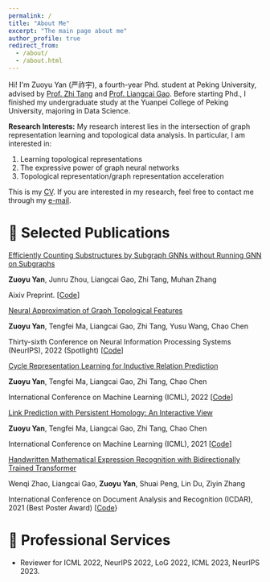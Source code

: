 ```yaml
---
permalink: /
title: "About Me"
excerpt: "The main page about me"
author_profile: true
redirect_from: 
  - /about/
  - /about.html
---
```


Hi! I'm Zuoyu Yan (严祚宇), a fourth-year Phd. student at Peking University, advised by [Prof. Zhi Tang](https://www.wict.pku.edu.cn/cpdp/kydw/ggcy/1297369.htm) and [Prof. Liangcai Gao](https://www.icst.pku.edu.cn/szwdclyjs/kydw/ggcy/1288880.htm). Before starting Phd., I finished my undergraduate study at the Yuanpei College of Peking University, majoring in Data Science.

**Research Interests:** My research interest lies in the intersection of graph representation learning and topological data analysis. In particular, I am interested in:
1. Learning topological representations
2. The expressive power of graph neural networks
3. Topological representation/graph representation acceleration

This is my [CV](/files/CV.pdf). If you are interested in my research, feel free to contact me through my [e-mail](yanzuoyu3@pku.edu.cn).

📝 Selected Publications
======

 
[Efficiently Counting Substructures by Subgraph GNNs without Running GNN on Subgraphs](https://arxiv.org/pdf/2303.10576.pdf)

**Zuoyu Yan**, Junru Zhou, Liangcai Gao, Zhi Tang, Muhan Zhang

Aixiv Preprint. [[Code](https://github.com/pkuyzy/ESC-GNN)]

[Neural Approximation of Graph Topological Features](https://arxiv.org/pdf/2201.12032.pdf)

**Zuoyu Yan**, Tengfei Ma, Liangcai Gao, Zhi Tang, Yusu Wang, Chao Chen

Thirty-sixth Conference on Neural Information Processing Systems (NeurIPS), 2022 (Spotlight) [[Code](https://github.com/pkuyzy/TLC-GNN)]

[Cycle Representation Learning for Inductive Relation Prediction](https://arxiv.org/pdf/2110.02510.pdf)

**Zuoyu Yan**, Tengfei Ma, Liangcai Gao, Zhi Tang, Chao Chen

International Conference on Machine Learning (ICML), 2022 [[Code](https://github.com/pkuyzy/CBGNN)]

[Link Prediction with Persistent Homology: An Interactive View](https://arxiv.org/pdf/2102.10255.pdf)

**Zuoyu Yan**, Tengfei Ma, Liangcai Gao, Zhi Tang, Chao Chen

International Conference on Machine Learning (ICML), 2021 [[Code](https://github.com/pkuyzy/TLC-GNN)]

[Handwritten Mathematical Expression Recognition with Bidirectionally Trained Transformer](https://arxiv.org/pdf/2105.02412.pdf)

Wenqi Zhao, Liangcai Gao, **Zuoyu Yan**, Shuai Peng, Lin Du, Ziyin Zhang

International Conference on Document Analysis and Recognition (ICDAR), 2021 (Best Poster Award) [[Code](https://github.com/Green-Wood/BTTR)}


🏫 Professional Services
======
* Reviewer for ICML 2022, NeurIPS 2022, LoG 2022, ICML 2023, NeurIPS 2023.
